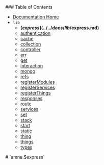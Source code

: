 <span class="toc">
### Table of Contents

- [Documentation Home](../../)
- `lib`
    - **[$express](../../docs/lib/$express.md)**
    - [authentication](../../docs/lib/authentication.md)
    - [cache](../../docs/lib/cache.md)
    - [collection](../../docs/lib/collection.md)
    - [controller](../../docs/lib/controller.md)
    - [err](../../docs/lib/err.md)
    - [get](../../docs/lib/get.md)
    - [interaction](../../docs/lib/interaction.md)
    - [mongo](../../docs/lib/mongo.md)
    - [refs](../../docs/lib/refs.md)
    - [registerModules](../../docs/lib/registerModules.md)
    - [registerServices](../../docs/lib/registerServices.md)
    - [registerThings](../../docs/lib/registerThings.md)
    - [responses](../../docs/lib/responses.md)
    - [route](../../docs/lib/route.md)
    - [services](../../docs/lib/services.md)
    - [set](../../docs/lib/set.md)
    - [stack](../../docs/lib/stack.md)
    - [start](../../docs/lib/start.md)
    - [static](../../docs/lib/static.md)
    - [thing](../../docs/lib/thing.md)
    - [things](../../docs/lib/things.md)
    - [types](../../docs/lib/types.md)
</span>

<span class="title">
# `amna.$express`
</span>
